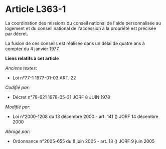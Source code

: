 # Article L363-1

La coordination des missions du conseil national de l'aide personnalisée au logement et du conseil national de l'accession à
la propriété est précisée par décret.

La fusion de ces conseils est réalisée dans un délai de quatre ans à compter du 4 janvier 1977.

**Liens relatifs à cet article**

_Anciens textes_:

  - Loi n°77-1 1977-01-03 ART. 22

_Codifié par_:

  - Décret n°78-621 1978-05-31 JORF 8 JUIN 1978

_Modifié par_:

  - Loi n°2000-1208 du 13 décembre 2000 - art. 141 () JORF 14 décembre 2000

_Abrogé par_:

  - Ordonnance n°2005-655 du 8 juin 2005 - art. 13 () JORF 9 juin 2005
